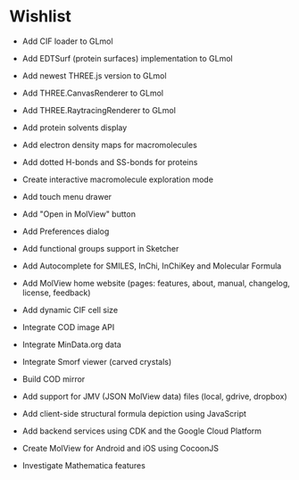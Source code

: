 Wishlist
========

- Add CIF loader to GLmol
- Add EDTSurf (protein surfaces) implementation to GLmol
- Add newest THREE.js version to GLmol
- Add THREE.CanvasRenderer to GLmol
- Add THREE.RaytracingRenderer to GLmol
- Add protein solvents display
- Add electron density maps for macromolecules
- Add dotted H-bonds and SS-bonds for proteins
- Create interactive macromolecule exploration mode

- Add touch menu drawer
- Add "Open in MolView" button
- Add Preferences dialog
- Add functional groups support in Sketcher
- Add Autocomplete for SMILES, InChi, InChiKey and Molecular Formula
- Add MolView home website (pages: features, about, manual, changelog, license, feedback)

- Add dynamic CIF cell size
- Integrate COD image API
- Integrate MinData.org data
- Integrate Smorf viewer (carved crystals)
- Build COD mirror

- Add support for JMV (JSON MolView data) files (local, gdrive, dropbox)
- Add client-side structural formula depiction using JavaScript
- Add backend services using CDK and the Google Cloud Platform
- Create MolView for Android and iOS using CocoonJS
- Investigate Mathematica features
